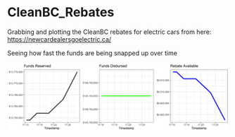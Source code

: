 # CleanBC_Rebates

Grabbing and plotting the CleanBC rebates for electric cars from here: https://newcardealersgoelectric.ca/

Seeing how fast the funds are being snapped up over time

<img src="CleanBC_funds_over_time.png" width="700" />